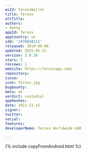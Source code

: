 ```yaml
---
wsId: TeroxxWallet
title: Teroxx
altTitle: 
authors:
- danny
appId: Teroxx
appCountry: us
idd: '1476828111'
released: 2019-09-06
updated: 2025-05-21
version: 3.0.38
stars: 5
reviews: 1
website: https://teroxxapp.com/
repository: 
issue: 
icon: Teroxx.jpg
bugbounty: 
meta: ok
verdict: custodial
appHashes: 
date: 2021-11-15
signer: 
twitter: 
social: 
features: 
developerName: Teroxx Worldwide UAB

---
```


{% include copyFromAndroid.html %}
